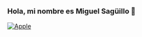 ### Hola, mi nombre es Miguel Sagüillo 👋

[![Apple](https://img.shields.io/badge/iOS-999999?style=for-the-badge&logo=apple&logoColor=white&labelColor=101010)]()
<!--
**mSaguilloQ/mSaguilloQ** is a ✨ _special_ ✨ repository because its `README.md` (this file) appears on your GitHub profile.

Here are some ideas to get you started:

- 🔭 I’m currently working on ...
- 🌱 I’m currently learning ...
- 👯 I’m looking to collaborate on ...
- 🤔 I’m looking for help with ...
- 💬 Ask me about ...
- 📫 How to reach me: ...
- 😄 Pronouns: ...
- ⚡ Fun fact: ...
-->
